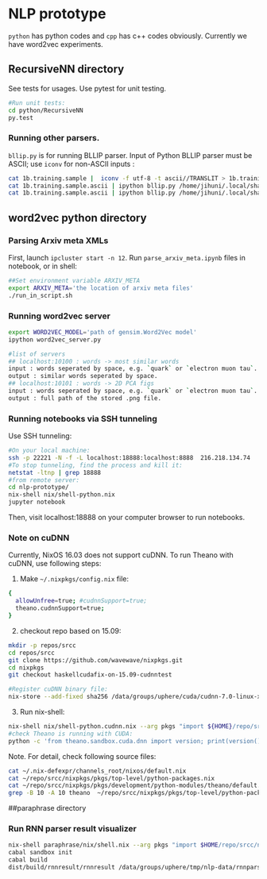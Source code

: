 # NLP prototype

`python` has python codes and `cpp` has c++ codes obviously. Currently we have word2vec experiments.

## RecursiveNN directory
See tests for usages. Use pytest for unit testing.
```bash
#Run unit tests:
cd python/RecursiveNN
py.test
```
### Running other parsers.
`bllip.py` is for running BLLIP parser. 
Input of Python BLLIP parser must be ASCII; use `iconv` for non-ASCII inputs :
``` bash
cat 1b.training.sample |  iconv -f utf-8 -t ascii//TRANSLIT > 1b.training.sample.ascii
cat 1b.training.sample.ascii | ipython bllip.py /home/jihuni/.local/share/bllipparser/WSJ+Gigaword-v2/ > 1b.training.sample.bllip.WSJ+Gigaword-v2
cat 1b.training.sample.ascii | ipython bllip.py /home/jihuni/.local/share/bllipparser/WSJ-PTB3/ > 1b.training.sample.bllip.WSJ-PTB3
```
## word2vec python directory

### Parsing Arxiv meta XMLs 
First, launch `ipcluster start -n 12`.
Run `parse_arxiv_meta.ipynb` files in notebook, or in shell:
```bash
##Set environment variable ARXIV_META
export ARXIV_META='the location of arxiv meta files'
./run_in_script.sh
```

### Running word2vec server
```bash
export WORD2VEC_MODEL='path of gensim.Word2Vec model'
ipython word2vec_server.py
```
```bash
#list of servers
## localhost:10100 : words -> most similar words
input : words seperated by space, e.g. `quark` or `electron muon tau`.
output : similar words seperated by space.
## localhost:10101 : words -> 2D PCA figs
input : words seperated by space, e.g. `quark` or `electron muon tau`.
output : full path of the stored .png file.
```

### Running notebooks via SSH tunneling
Use SSH tunneling:
```bash
#On your local machine:
ssh -p 22221 -N -f -L localhost:18888:localhost:8888  216.218.134.74
#To stop tunneling, find the process and kill it:
netstat -ltnp | grep 18888
#from remote server:
cd nlp-prototype/
nix-shell nix/shell-python.nix
jupyter notebook
```
Then, visit localhost:18888 on your computer browser to run notebooks.

### Note on cuDNN
Currently, NixOS 16.03 does not support cuDNN. To run Theano with cuDNN, use following steps:
1. Make `~/.nixpkgs/config.nix` file:
```bash
{
  allowUnfree=true; #cudnnSupport=true;                                                                                                        
  theano.cudnnSupport=true;
}
```
2. checkout repo based on 15.09:
```bash
mkdir -p repos/srcc
cd repos/srcc
git clone https://github.com/wavewave/nixpkgs.git
cd nixpkgs
git checkout haskellcudafix-on-15.09-cudnntest

#Register cuDNN binary file:
nix-store --add-fixed sha256 /data/groups/uphere/cuda/cudnn-7.0-linux-x64-v4.0-prod.tgz
```
3. Run nix-shell:
```bash
nix-shell nix/shell-python.cudnn.nix --arg pkgs "import ${HOME}/repo/srcc/nixpkgs {}"
#check Theano is running with CUDA:
python -c 'from theano.sandbox.cuda.dnn import version; print(version())'
```

Note. 
For detail, check following source files:
```bash
cat ~/.nix-defexpr/channels_root/nixos/default.nix
cat ~/repo/srcc/nixpkgs/pkgs/top-level/python-packages.nix
cat ~/repo/srcc/nixpkgs/pkgs/development/python-modules/theano/default.nix
grep -B 10 -A 10 theano  ~/repo/srcc/nixpkgs/pkgs/top-level/python-packages.nix
```

##paraphrase directory
### Run RNN parser result visualizer
```bash
nix-shell paraphrase/nix/shell.nix --arg pkgs "import $HOME/repo/srcc/nixpkgs {}"
cabal sandbox init
cabal build
dist/build/rnnresult/rnnresult /data/groups/uphere/tmp/nlp-data/rnnparser-result/rnn.sample
```
